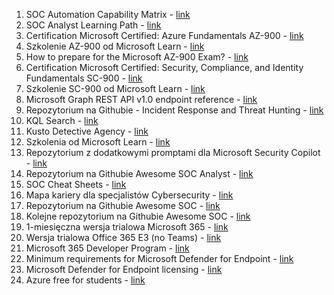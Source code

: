 1. SOC Automation Capability Matrix - [link](https://tinesio.notion.site/4fd14ccf93e7408c8faf96c5aca8c3fd)
2. SOC Analyst Learning Path - [link](https://app.letsdefend.io/path/soc-analyst-learning-path)
3. Certification Microsoft Certified: Azure Fundamentals AZ-900 - [link](https://learn.microsoft.com/en-us/credentials/certifications/azure-fundamentals/?practice-assessment-type=certification)
4. Szkolenie AZ-900 od Microsoft Learn - [link](https://learn.microsoft.com/en-us/training/courses/az-900t00)
5. How to prepare for the Microsoft AZ-900 Exam? - [link](https://zalnet.pl/azure/how-to-prepare-for-the-microsoft-az-900-exam/)
6. Certification Microsoft Certified: Security, Compliance, and Identity Fundamentals SC-900 - [link](https://learn.microsoft.com/en-us/credentials/certifications/security-compliance-and-identity-fundamentals/?practice-assessment-type=certification)
7. Szkolenie SC-900 od Microsoft Learn - [link](https://learn.microsoft.com/en-us/training/courses/sc-900t00)
8. Microsoft Graph REST API v1.0 endpoint reference - [link](https://learn.microsoft.com/en-us/graph/api/overview?view=graph-rest-1.0)
9. Repozytorium na Githubie - Incident Response and Threat Hunting - [link](https://github.com/CodeByHarri/Incident-Response-and-Threat-Hunting)
10. KQL Search - [link](https://www.kqlsearch.com/)
11. Kusto Detective Agency - [link](https://detective.kusto.io/)
12. Szkolenia od Microsoft Learn - [link](https://learn.microsoft.com/en-us/training/)
13. Repozytorium z dodatkowymi promptami dla Microsoft Security Copilot - [link](https://github.com/rod-trent/Copilot-for-Security)
14. Repozytorium na Githubie Awesome SOC Analyst - [link](https://github.com/LetsDefend/awesome-soc-analyst)
15. SOC Cheat Sheets - [link](https://github.com/tysg/soc-cheatsheets)
16. Mapa kariery dla specjalistów Cybersecurity - [link](https://roadmap.sh/cyber-security)
17. Repozytorium na Githubie Awesome SOC - [link](https://github.com/cyb3rxp/awesome-soc)
18. Kolejne repozytorium na Githubie Awesome SOC - [link](https://github.com/SOC-Community/Awesome-SOC)
19. 1-miesięczna wersja trialowa Microsoft 365 - [link](https://www.microsoft.com/en-us/microsoft-365/try)
20. Wersja trialowa Office 365 E3 (no Teams) - [link](https://www.microsoft.com/en/microsoft-365/enterprise/office-365-e3?activetab=pivot%3Aoverviewtab&market=af)
21. Microsoft 365 Developer Program - [link](https://developer.microsoft.com/en-us/microsoft-365/dev-program)
22. Minimum requirements for Microsoft Defender for Endpoint - [link](https://learn.microsoft.com/en-us/defender-endpoint/minimum-requirements)
23. Microsoft Defender for Endpoint licensing - [link](https://agileit.com/news/microsoft-defender-for-endpoint-licensing/)
24. Azure free for students - [link](https://azure.microsoft.com/pl-pl/free/students)
